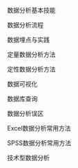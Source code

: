 数据分析基本技能

数据分析流程

数据埋点与实践

定量数据分析方法

定性数据分析方法

数据可视化

数据库查询

数据分析误区

Excel数据分析常用方法

SPSS数据分析常用方法

技术型数据分析